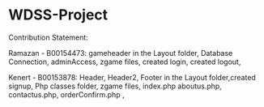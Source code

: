 # WDSS-Project
 

Contribution Statement:

Ramazan - B00154473: gameheader in the Layout folder, Database Connection, adminAccess, zgame files, 
created login, created logout,

Kenert - B00153878: Header, Header2, Footer in the Layout folder,created signup, Php classes folder, 
zgame files, index.php aboutus.php, contactus.php, orderConfirm.php ,

